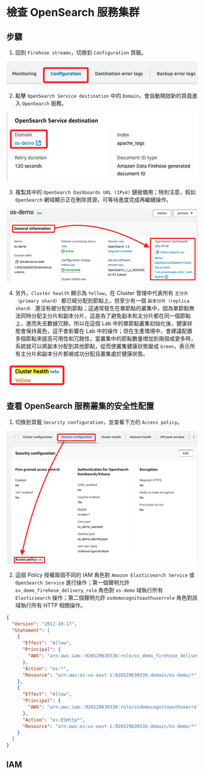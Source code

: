 # 檢查 OpenSearch 服務集群

## 步驟

1. 回到 `Firehose streams`，切換到 `Configuration` 頁籤。

![](images/img_23.png)

2. 點擊 `OpenSearch Service destination` 中的 `Domain`，會自動開啟新的頁面進入 `OpenSearch` 服務。

![](images/img_24.png)

3. 複製其中的 `OpenSearch Dashboards URL (IPv4)` 鏈接備用；特別注意，假如 `OpenSearch` 網域顯示正在刪除資源，可等待進度完成再繼續操作。

![](images/img_25.png)

4. 另外，`Cluster health` 顯示為 `Yellow`，在 Cluster 管理中代表所有 `主分片（primary shard）` 都已經分配到節點上，但至少有一個 `副本分片（replica shard）` 還沒有被分配到節點；這通常發生在單節點的叢集中，因為單節點無法同時分配主分片和副本分片，這是為了避免副本和主分片都在同一個節點上，進而失去數據冗餘，所以在這個 Lab 中的單節點叢集初始化後，健康狀態會保持黃色，這不會影響在 Lab 中的操作；但在生產環境中，會建議配置多個節點來提高可用性和冗餘性，當叢集中的節點數量增加到兩個或更多時，系統就可以將副本分配到其他節點，從而使叢集健康狀態變成 `Green`，表示所有主分片和副本分片都被成功分配且叢集處於健康狀態。

![](images/img_26.png)

## 查看 OpenSearch 服務叢集的安全性配置

1. 切換到頁籤 `Security configuration`，並查看下方的 `Access policy`。

![](images/img_27.png)

2. 這個 Policy 授權兩個不同的 IAM 角色對 `Amazon Elasticsearch Service` 或 `OpenSearch Service` 進行操作；第一個聲明允許 `os_demo_firehose_delivery_role` 角色對 `os-demo` 域執行所有 `Elasticsearch` 操作；第二個聲明允許 `osdemocognitoauthuserrole` 角色對該域執行所有 HTTP 相關操作。

```json
{
  "Version": "2012-10-17",
  "Statement": [
    {
      "Effect": "Allow",
      "Principal": {
        "AWS": "arn:aws:iam::926529630336:role/os_demo_firehose_delivery_role"
      },
      "Action": "es:*",
      "Resource": "arn:aws:es:us-east-1:926529630336:domain/os-demo/*"
    },
    {
      "Effect": "Allow",
      "Principal": {
        "AWS": "arn:aws:iam::926529630336:role/osdemocognitoauthuserrole"
      },
      "Action": "es:ESHttp*",
      "Resource": "arn:aws:es:us-east-1:926529630336:domain/os-demo/*"
    }
  ]
}
```

## IAM